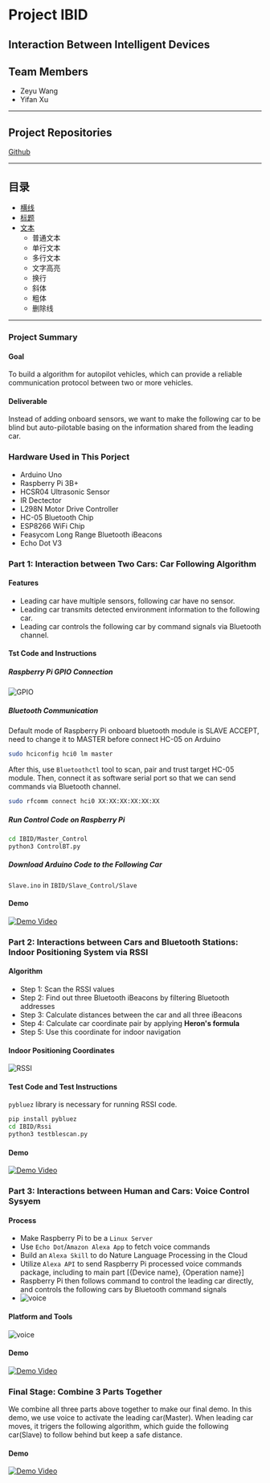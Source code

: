 # Project IBID
## Interaction Between Intelligent Devices

## Team Members
* Zeyu Wang
* Yifan Xu
-----------
## Project Repositories
[Github](https://github.com/yifax/IBID "Check All Codes")

___
## 目录
* [横线](#横线)
* [标题](#标题)
* [文本](#文本)
    * 普通文本
    * 单行文本
    * 多行文本
    * 文字高亮
    * 换行
    * 斜体
    * 粗体
    * 删除线
___

### Project Summary
#### Goal
To build a algorithm for autopilot vehicles, which can provide a reliable communication protocol between two or more vehicles.
#### Deliverable
Instead of adding onboard sensors, we want to make the following car to be blind but auto-pilotable basing on the information shared from the leading car. 

### Hardware Used in This Porject
* Arduino Uno
* Raspberry Pi 3B+
* HCSR04 Ultrasonic Sensor
* IR Dectector
* L298N Motor Drive Controller
* HC-05 Bluetooth Chip
* ESP8266 WiFi Chip
* Feasycom Long Range Bluetooth iBeacons
* Echo Dot V3

### Part 1: Interaction between Two Cars: Car Following Algorithm

#### Features
* Leading car have multiple sensors, following car have no sensor.
* Leading car transmits detected environment information to the following car.
* Leading car controls the following car by command signals via Bluetooth channel.

#### Tst Code and Instructions

##### Raspberry Pi GPIO Connection
![GPIO](/Src/GPIO.png)

##### Bluetooth Communication
Default mode of Raspberry Pi onboard bluetooth module is SLAVE ACCEPT, need to change it to MASTER before connect HC-05 on Arduino
```bash
sudo hciconfig hci0 lm master
```
After this, use `Bluetoothctl` tool to scan, pair and trust target HC-05 module.
Then, connect it as software serial port so that we can send commands via Bluetooth channel.
```bash
sudo rfcomm connect hci0 XX:XX:XX:XX:XX:XX
```

##### Run Control Code on Raspberry Pi
```bash
cd IBID/Master_Control
python3 ControlBT.py
```
##### Download Arduino Code to the Following Car
`Slave.ino` in `IBID/Slave_Control/Slave`

#### Demo
[![Demo Video](/Src/Demo1.png)](https://www.youtube.com/watch?v=8CCx7NysUWU)



### Part 2: Interactions between Cars and Bluetooth Stations: Indoor Positioning System via RSSI

#### Algorithm
* Step 1: Scan the RSSI values
* Step 2: Find out three Bluetooth iBeacons by filtering Bluetooth addresses
* Step 3: Calculate distances between the car and all three iBeacons
* Step 4: Calculate car coordinate pair by applying **Heron's formula**
* Step 5: Use this coordinate for indoor navigation

#### Indoor Positioning Coordinates
![RSSI](/Src/RSSI.jpg)

#### Test Code and Test Instructions
`pybluez` library is necessary for running RSSI code.
```bash
pip install pybluez
cd IBID/Rssi
python3 testblescan.py
```

#### Demo
[![Demo Video](/Src/Demo2.png)](https://www.youtube.com/watch?v=4V5qMFQUmjc)


### Part 3: Interactions between Human and Cars: Voice Control Sysyem

#### Process
* Make Raspberry Pi to be a `Linux Server`
* Use `Echo Dot`/`Amazon Alexa App` to fetch voice commands
* Build an `Alexa Skill` to do Nature Language Processing in the Cloud
* Utilize `Alexa API` to send Raspberry Pi processed voice commands package, including to main part [{Device name}, {Operation name}]
* Raspberry Pi then follows command to control the leading car directly, and controls the following cars by Bluetooth command signals
* ![voice](/Src/alexa.png)

#### Platform and Tools
![voice](/Src/voice.png)

#### Demo
[![Demo Video](/Src/Demo3.png)](https://www.youtube.com/watch?v=NX05F57GPa4)


### Final Stage: Combine 3 Parts Together
We combine all three parts above together to make our final demo. In this demo, we use voice to activate the leading car(Master). When leading car moves, it trigers the following algorithm, which guide the following car(Slave) to follow behind but keep a safe distance.

#### Demo
[![Demo Video](/Src/Demo4.png)](https://www.youtube.com/watch?v=pV74apRyUJk)
